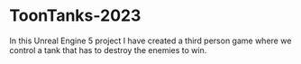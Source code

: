 # ToonTanks-2023
 In this Unreal Engine 5 project I have created a third person game where we control a tank that has to destroy the enemies to win.
